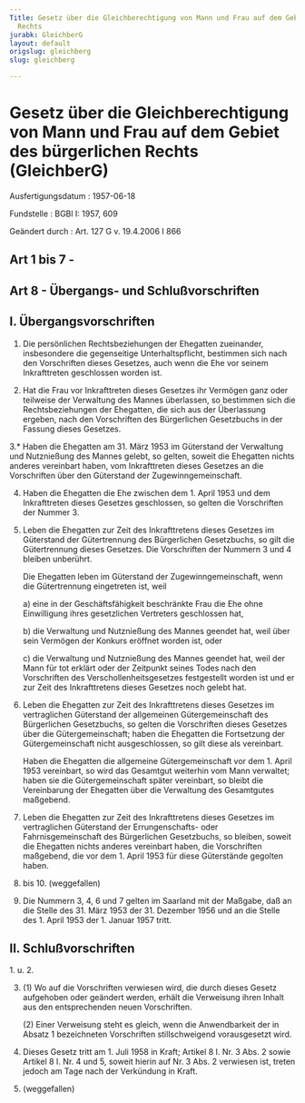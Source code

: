 ```yaml
---
Title: Gesetz über die Gleichberechtigung von Mann und Frau auf dem Gebiet des bürgerlichen
  Rechts
jurabk: GleichberG
layout: default
origslug: gleichberg
slug: gleichberg

---
```


# Gesetz über die Gleichberechtigung von Mann und Frau auf dem Gebiet des bürgerlichen Rechts (GleichberG)

Ausfertigungsdatum
:   1957-06-18

Fundstelle
:   BGBl I: 1957, 609

Geändert durch
:   Art. 127 G v. 19.4.2006 I 866

## Art 1 bis 7 -

## Art 8 - Übergangs- und Schlußvorschriften

## I. Übergangsvorschriften


1.  Die persönlichen Rechtsbeziehungen der Ehegatten zueinander,
    insbesondere die gegenseitige Unterhaltspflicht, bestimmen sich nach
    den Vorschriften dieses Gesetzes, auch wenn die Ehe vor seinem
    Inkrafttreten geschlossen worden ist.


2.  Hat die Frau vor Inkrafttreten dieses Gesetzes ihr Vermögen ganz oder
    teilweise der Verwaltung des Mannes überlassen, so bestimmen sich die
    Rechtsbeziehungen der Ehegatten, die sich aus der Überlassung ergeben,
    nach den Vorschriften des Bürgerlichen Gesetzbuchs in der Fassung
    dieses Gesetzes.


3.\* Haben die Ehegatten am 31. März 1953 im Güterstand der Verwaltung und
    Nutznießung des Mannes gelebt, so gelten, soweit die Ehegatten nichts
    anderes vereinbart haben, vom Inkrafttreten dieses Gesetzes an die
    Vorschriften über den Güterstand der Zugewinngemeinschaft.


4.  Haben die Ehegatten die Ehe zwischen dem 1. April 1953 und dem
    Inkrafttreten dieses Gesetzes geschlossen, so gelten die Vorschriften
    der Nummer 3.


5.  Leben die Ehegatten zur Zeit des Inkrafttretens dieses Gesetzes im
    Güterstand der Gütertrennung des Bürgerlichen Gesetzbuchs, so gilt die
    Gütertrennung dieses Gesetzes. Die Vorschriften der Nummern 3 und 4
    bleiben unberührt.

    Die Ehegatten leben im Güterstand der Zugewinngemeinschaft, wenn die
    Gütertrennung eingetreten ist, weil

    a)  eine in der Geschäftsfähigkeit beschränkte Frau die Ehe ohne
        Einwilligung ihres gesetzlichen Vertreters geschlossen hat,


    b)  die Verwaltung und Nutznießung des Mannes geendet hat, weil über sein
        Vermögen der Konkurs eröffnet worden ist, oder


    c)  die Verwaltung und Nutznießung des Mannes geendet hat, weil der Mann
        für tot erklärt oder der Zeitpunkt seines Todes nach den Vorschriften
        des Verschollenheitsgesetzes festgestellt worden ist und er zur Zeit
        des Inkrafttretens dieses Gesetzes noch gelebt hat.





6.  Leben die Ehegatten zur Zeit des Inkrafttretens dieses Gesetzes im
    vertraglichen Güterstand der allgemeinen Gütergemeinschaft des
    Bürgerlichen Gesetzbuchs, so gelten die Vorschriften dieses Gesetzes
    über die Gütergemeinschaft; haben die Ehegatten die Fortsetzung der
    Gütergemeinschaft nicht ausgeschlossen, so gilt diese als vereinbart.

    Haben die Ehegatten die allgemeine Gütergemeinschaft vor dem 1. April
    1953 vereinbart, so wird das Gesamtgut weiterhin vom Mann verwaltet;
    haben sie die Gütergemeinschaft später vereinbart, so bleibt die
    Vereinbarung der Ehegatten über die Verwaltung des Gesamtgutes
    maßgebend.


7.  Leben die Ehegatten zur Zeit des Inkrafttretens dieses Gesetzes im
    vertraglichen Güterstand der Errungenschafts- oder Fahrnisgemeinschaft
    des Bürgerlichen Gesetzbuchs, so bleiben, soweit die Ehegatten nichts
    anderes vereinbart haben, die Vorschriften maßgebend, die vor dem 1.
    April 1953 für diese Güterstände gegolten haben.


8.  bis 10. (weggefallen)


11. Die Nummern 3, 4, 6 und 7 gelten im Saarland mit der Maßgabe, daß an
    die Stelle des 31. März 1953 der 31. Dezember 1956 und an die Stelle
    des 1. April 1953 der 1. Januar 1957 tritt.

## II. Schlußvorschriften

1\. u. 2.

3.  (1) Wo auf die Vorschriften verwiesen wird, die durch dieses Gesetz
    aufgehoben oder geändert werden, erhält die Verweisung ihren Inhalt
    aus den entsprechenden neuen Vorschriften.

    (2) Einer Verweisung steht es gleich, wenn die Anwendbarkeit der in
    Absatz 1 bezeichneten Vorschriften stillschweigend vorausgesetzt wird.


4.  Dieses Gesetz tritt am 1. Juli 1958 in Kraft; Artikel 8 I. Nr. 3 Abs.
    2 sowie Artikel 8 I. Nr. 4 und 5, soweit hierin auf Nr. 3 Abs. 2
    verwiesen ist, treten jedoch am Tage nach der Verkündung in Kraft.


5.  (weggefallen)




